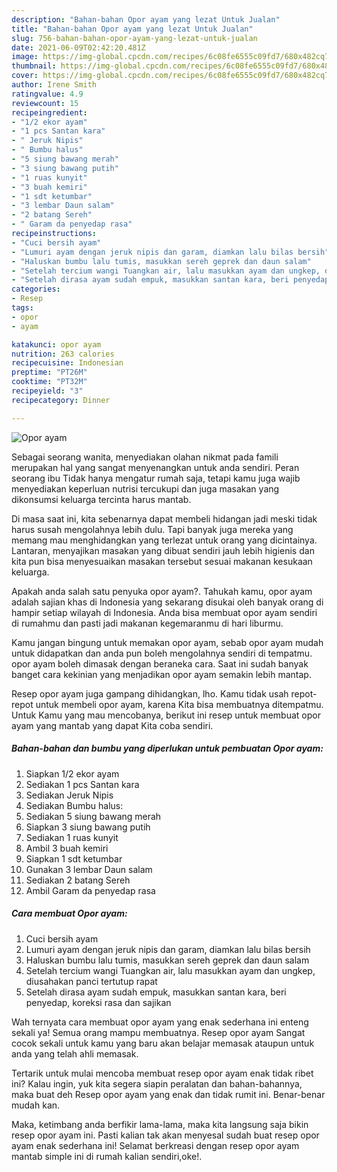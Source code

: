 ```yaml
---
description: "Bahan-bahan Opor ayam yang lezat Untuk Jualan"
title: "Bahan-bahan Opor ayam yang lezat Untuk Jualan"
slug: 756-bahan-bahan-opor-ayam-yang-lezat-untuk-jualan
date: 2021-06-09T02:42:20.481Z
image: https://img-global.cpcdn.com/recipes/6c08fe6555c09fd7/680x482cq70/opor-ayam-foto-resep-utama.jpg
thumbnail: https://img-global.cpcdn.com/recipes/6c08fe6555c09fd7/680x482cq70/opor-ayam-foto-resep-utama.jpg
cover: https://img-global.cpcdn.com/recipes/6c08fe6555c09fd7/680x482cq70/opor-ayam-foto-resep-utama.jpg
author: Irene Smith
ratingvalue: 4.9
reviewcount: 15
recipeingredient:
- "1/2 ekor ayam"
- "1 pcs Santan kara"
- " Jeruk Nipis"
- " Bumbu halus"
- "5 siung bawang merah"
- "3 siung bawang putih"
- "1 ruas kunyit"
- "3 buah kemiri"
- "1 sdt ketumbar"
- "3 lembar Daun salam"
- "2 batang Sereh"
- " Garam da penyedap rasa"
recipeinstructions:
- "Cuci bersih ayam"
- "Lumuri ayam dengan jeruk nipis dan garam, diamkan lalu bilas bersih"
- "Haluskan bumbu lalu tumis, masukkan sereh geprek dan daun salam"
- "Setelah tercium wangi Tuangkan air, lalu masukkan ayam dan ungkep, diusahakan panci tertutup rapat"
- "Setelah dirasa ayam sudah empuk, masukkan santan kara, beri penyedap, koreksi rasa dan sajikan"
categories:
- Resep
tags:
- opor
- ayam

katakunci: opor ayam 
nutrition: 263 calories
recipecuisine: Indonesian
preptime: "PT26M"
cooktime: "PT32M"
recipeyield: "3"
recipecategory: Dinner

---
```



![Opor ayam](https://img-global.cpcdn.com/recipes/6c08fe6555c09fd7/680x482cq70/opor-ayam-foto-resep-utama.jpg)

Sebagai seorang wanita, menyediakan olahan nikmat pada famili merupakan hal yang sangat menyenangkan untuk anda sendiri. Peran seorang ibu Tidak hanya mengatur rumah saja, tetapi kamu juga wajib menyediakan keperluan nutrisi tercukupi dan juga masakan yang dikonsumsi keluarga tercinta harus mantab.

Di masa  saat ini, kita sebenarnya dapat membeli hidangan jadi meski tidak harus susah mengolahnya lebih dulu. Tapi banyak juga mereka yang memang mau menghidangkan yang terlezat untuk orang yang dicintainya. Lantaran, menyajikan masakan yang dibuat sendiri jauh lebih higienis dan kita pun bisa menyesuaikan masakan tersebut sesuai makanan kesukaan keluarga. 



Apakah anda salah satu penyuka opor ayam?. Tahukah kamu, opor ayam adalah sajian khas di Indonesia yang sekarang disukai oleh banyak orang di hampir setiap wilayah di Indonesia. Anda bisa membuat opor ayam sendiri di rumahmu dan pasti jadi makanan kegemaranmu di hari liburmu.

Kamu jangan bingung untuk memakan opor ayam, sebab opor ayam mudah untuk didapatkan dan anda pun boleh mengolahnya sendiri di tempatmu. opor ayam boleh dimasak dengan beraneka cara. Saat ini sudah banyak banget cara kekinian yang menjadikan opor ayam semakin lebih mantap.

Resep opor ayam juga gampang dihidangkan, lho. Kamu tidak usah repot-repot untuk membeli opor ayam, karena Kita bisa membuatnya ditempatmu. Untuk Kamu yang mau mencobanya, berikut ini resep untuk membuat opor ayam yang mantab yang dapat Kita coba sendiri.

<!--inarticleads1-->

##### Bahan-bahan dan bumbu yang diperlukan untuk pembuatan Opor ayam:

1. Siapkan 1/2 ekor ayam
1. Sediakan 1 pcs Santan kara
1. Sediakan  Jeruk Nipis
1. Sediakan  Bumbu halus:
1. Sediakan 5 siung bawang merah
1. Siapkan 3 siung bawang putih
1. Sediakan 1 ruas kunyit
1. Ambil 3 buah kemiri
1. Siapkan 1 sdt ketumbar
1. Gunakan 3 lembar Daun salam
1. Sediakan 2 batang Sereh
1. Ambil  Garam da penyedap rasa




<!--inarticleads2-->

##### Cara membuat Opor ayam:

1. Cuci bersih ayam
1. Lumuri ayam dengan jeruk nipis dan garam, diamkan lalu bilas bersih
1. Haluskan bumbu lalu tumis, masukkan sereh geprek dan daun salam
1. Setelah tercium wangi Tuangkan air, lalu masukkan ayam dan ungkep, diusahakan panci tertutup rapat
1. Setelah dirasa ayam sudah empuk, masukkan santan kara, beri penyedap, koreksi rasa dan sajikan




Wah ternyata cara membuat opor ayam yang enak sederhana ini enteng sekali ya! Semua orang mampu membuatnya. Resep opor ayam Sangat cocok sekali untuk kamu yang baru akan belajar memasak ataupun untuk anda yang telah ahli memasak.

Tertarik untuk mulai mencoba membuat resep opor ayam enak tidak ribet ini? Kalau ingin, yuk kita segera siapin peralatan dan bahan-bahannya, maka buat deh Resep opor ayam yang enak dan tidak rumit ini. Benar-benar mudah kan. 

Maka, ketimbang anda berfikir lama-lama, maka kita langsung saja bikin resep opor ayam ini. Pasti kalian tak akan menyesal sudah buat resep opor ayam enak sederhana ini! Selamat berkreasi dengan resep opor ayam mantab simple ini di rumah kalian sendiri,oke!.

